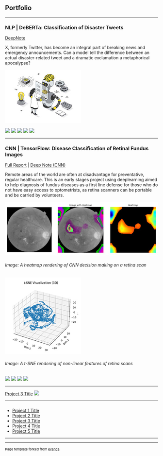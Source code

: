 ## Portfolio

---


### NLP | DeBERTa: Classification of Disaster Tweets

<a href="https://deepnote.com/workspace/seanlv-e5b5ce69-9533-45e7-8bc1-c6a9fd860161/project/Disaster-Tweets-d54e63a1-6298-432b-a1e4-46213abe9ea2/notebook/nlp-disaster-tweets-with-huggingface-transformers-2-c6e5e4c700aa4a6fafd00e847e01000a">DeepNote </a>


X, formerly Twitter, has become an integral part of breaking news and emergency announcements. Can a model tell the difference between an actual disaster-related tweet 
and a dramatic exclamation a metaphorical apocalypse?


<img src="images/deberta_small.jpg?raw=true"/>


[![](https://img.shields.io/badge/Python-white?logo=Python)](#) [![](https://img.shields.io/badge/Jupyter-white?logo=Jupyter)](#) [![](https://img.shields.io/badge/PyTorch-white?logo=pytorch)](#) [![](https://img.shields.io/badge/X(Twitter)-white?logo=X)](#) [![](https://img.shields.io/badge/HuggingFace_Transformers-white?logo=huggingface)](#)


---


### CNN | TensorFlow: Disease Classification of Retinal Fundus Images
<a href="https://docs.google.com/document/d/1ZOgKTWLeC8clTZS8VpGSHrENRl19v0Lo-XwTLisXA7o/edit?usp=sharing">Full Report</a> | <a href="https://deepnote.com/workspace/seanlv-e5b5ce69-9533-45e7-8bc1-c6a9fd860161/project/Disaster-Tweets-d54e63a1-6298-432b-a1e4-46213abe9ea2/notebook/6.%20SL%20%E2%80%93%20CNNs%20(Sean)-40fc728a91ec49b5afd22cafdfa05fbf">Deep Note (CNN)</a>



Remote areas of the world are often at disadvantage for preventative, regular healthcare. This is an early stages project using deeplearning aimed to help diagnosis of fundus
diseases as a first line defense for those who do not have easy access to optometrists, as retina scanners can be portable and be carried by volunteers.


<img src="images/heatmap.jpg"/>

###### Image: A heatmap rendering of CNN decision making on a retina scan


<img src="images/tsne_3d.jpg"/>

###### Image: A t-SNE rendering of non-linear features of retina scans

[![](https://img.shields.io/badge/Python-white?logo=Python)](#) [![](https://img.shields.io/badge/TensorFlow-white?logo=TensorFlow)](#) [![](https://img.shields.io/badge/PyTorch-white?logo=pytorch)](#) [![](https://img.shields.io/badge/Twitter-white?logo=Twitter)](#)



---
[Project 3 Title](http://example.com/)
<img src="images/dummy_thumbnail.jpg?raw=true"/>

---

### 

- [Project 1 Title](http://example.com/)
- [Project 2 Title](http://example.com/)
- [Project 3 Title](http://example.com/)
- [Project 4 Title](http://example.com/)
- [Project 5 Title](http://example.com/)

---





---
<p style="font-size:11px">Page template forked from <a href="https://github.com/evanca/quick-portfolio">evanca</a></p>
<!-- Remove above link if you don't want to attibute -->
